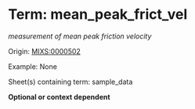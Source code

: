 # Term: mean_peak_frict_vel

*measurement of mean peak friction velocity*

Origin: [MIXS:0000502](https://w3id.org/mixs/0000502)

Example: None

Sheet(s) containing term: sample_data

**Optional or context dependent**